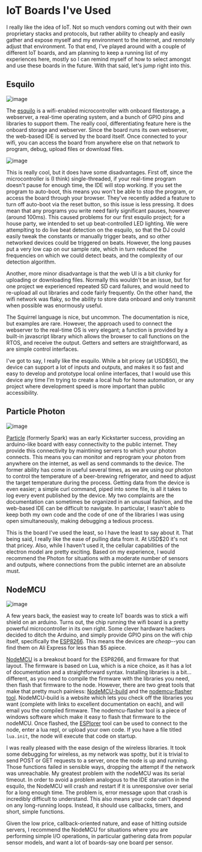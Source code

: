 # IoT Boards I've Used

I really like the idea of IoT.  Not so much vendors coming out with their own proprietary stacks and protocols, but rather ability to cheaply and easily gather and expose myself and my environment to the internet, and remotely adjust that environment.  To that end, I've played around with a couple of different IoT boards, and am planning to keep a running list of my experiences here, mostly so I can remind myself of how to select amongst and use these boards in the future.  With that said, let's jump right into this.

## Esquilo

![image](/images/iot/esquilo.png)

The [esquilo](https://www.esquilo.io/) is a wifi-enabled microcontroller with onboard filestorage, a webserver, a real-time operating system, and a bunch of GPIO pins and libraries to support them.  The really cool, differentiating feature here is the onboard storage and webserver.  Since the board runs its own webserver, the web-based IDE is served by the board itself.  Once connected to your wifi, you can access the board from anywhere else on that network to program, debug, upload files or download files.

![image](/images/iot/esquilo-ide.gif)

This is really cool, but it does have some disadvantages.  First off, since the microcontroller is (I think) single-threaded, if your real-time program doesn't pause for enough time, the IDE will stop working.  If you set the program to auto-boot, this means you won't be able to stop the program, or access the board through your browser.  They've recently added a feature to turn off auto-boot via the reset button, so this issue is less pressing.  It does mean that any programs you write need fairly significant pauses, however (around 100ms).  This caused problems for our first esquilo project; for a house party, we intended to set up beat-controlled LED lighting.  We were attemplting to do live beat detection on the esquilo, so that the DJ could easily tweak the constants or manually trigger beats, and so other networked devices could be triggered on beats.  However, the long pauses put a very low cap on our sample rate, which in turn reduced the frequencies on which we could detect beats, and the complexity of our detection algorithm.

Another, more minor disadvantage is that the web UI is a bit clunky for uploading or downloading files.  Normally this wouldn't be an issue, but for one project we experienced repeated SD card failures, and would need to re-upload all out libraries and code fairly frequently.  On the other hand, the wifi network was flaky, so the ability to store data onboard and only transmit when possible was enormously useful.  

The Squirrel language is nice, but uncommon.  The documentation is nice, but examples are rare.  However, the approach used to connect the webserver to the real-time OS is very elegant; a function is provided by a built-in javascript library which allows the browser to call functions on the RTOS, and receive the output.  Getters and setters are straightforward, as are simple control interfaces.

I've got to say, I really like the esquilo.  While a bit pricey (at USD$50), the device can support a lot of inputs and outputs, and makes it so fast and easy to develop and prototype local online interfaces, that I would use this device any time I'm trying to create a local hub for home automation, or any project where development speed is more important than public accessibility.

## Particle Photon

![image](/images/iot/photon.jpg)

[Particle](https://www.particle.io/) (formerly Spark) was an early Kickstarter success, providing an arduino-like board with easy connectivity to the public internet.  They provide this connectivity by maintining servers to which your photon connects.  This means you can monitor and reprogram your photon from anywhere on the internet, as well as send commands to the device.  The former ability has come in useful several times, as we are using our photon to control the temperature of a beer-brewing refrigerator, and need to adjust the target temperature during the process.  Getting data from the device is even easier; a simple curl command, piped into some file, is all it takes to log every event published by the device.  My two complaints are the documentation can sometimes be organized in an unusual fashion, and the web-based IDE can be difficult to navigate.  In particular, I wasn't able to keep both my own code and the code of one of the libraries I was using open simultaneously, making debugging a tedious process.

This is the board I've used the least, so I have the least to say about it.  That being said, I really like the ease of pulling data from it.  At USD$20 it's not that pricey.  Also, while I haven't used it, the cellular capabilities of the electron model are pretty exciting.  Based on my experience, I would recommend the Photon for situations with a moderate number of sensors and outputs, where connections from the public internet are an absolute must.

## NodeMCU

![image](/images/iot/nodemcu.jpg)

A few years back, the easiest way to create IoT boards was to stick a wifi shield on an arduino.  Turns out, the chip running the wifi board is a pretty powerful microcontroller in its own right.  Some clever hardware hackers decided to ditch the Arduino, and simply provide GPIO pins on the wifi chip itself, specifically the [ESP8266](https://en.wikipedia.org/wiki/ESP8266).  This means the devices are *cheap*--you can find them on Ali Express for less than $5 apiece.

[NodeMCU](http://nodemcu.com/index_en.html) is a breakout board for the ESP8266, and firmware for that layout.  The firmware is based on Lua, which is a nice choice, as it has a lot of documentation and a straightforward syntax.  Installing libraries is a bit... different, as you need to compile the firmware with the libraries you need, then flash that firmware to the node.  However, there are two great tools that make that pretty much painless: [NodeMCU-build](http://nodemcu-build.com/) and the [nodemcu-flasher tool](https://github.com/nodemcu/nodemcu-flasher).  NodeMCU-build is a website which lets you check off the libraries you want (complete with links to excellent documentation on each), and will email you the compiled firmware.  The nodemcu-flasher tool is a piece of windows software which make it easy to flash that firmware to the nodeMCU.  Once flashed, the [ESPlorer](https://github.com/4refr0nt/ESPlorer) tool can be used to connect to the node, enter a lua repl, or upload your own code.  If you have a file titled `lua.init`, the node will execute that code on startup.

I was really pleased with the ease design of the wireless libraries.  It took some debugging for wireless, as my network was spotty, but it is trivial to send POST or GET requests to a server, once the node is up and running.  Those functions failed in sensible ways, dropping the attempt if the network was unreachable.  My greatest problem with the nodeMCU was its serial timeout.  In order to avoid a problem analogous to the IDE starvation in the esquilo, the NodeMCU will crash and restart if it is unresponsive over serial for a long enough time.  The problem is, error message upon that crash is incredibly difficult to understand.  This also means your code can't depend on any long-running loops.  Instead, it should use callbacks, timers, and short, simple functions.

Given the low price, callback-oriented nature, and ease of hitting outside servers, I recommend the NodeMCU for situations where you are performing simple I/O operations, in particular gathering data from popular sensor models, and want a lot of boards-say one board per sensor.
